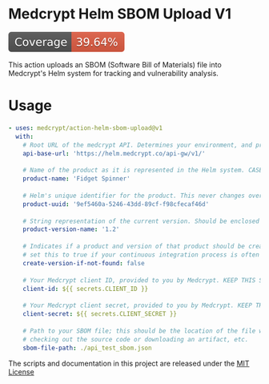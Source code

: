 # Medcrypt Helm SBOM Upload V1

[![Coverage](./badges/coverage.svg)](./badges/coverage.svg)

This action uploads an SBOM (Software Bill of Materials) file into Medcrypt's Helm system for tracking and vulnerability
analysis.

# Usage

<!-- start usage -->

```yaml
- uses: medcrypt/action-helm-sbom-upload@v1
  with:
    # Root URL of the medcrypt API. Determines your environment, and provided to you by Medcrypt.
    api-base-url: 'https://helm.medcrypt.co/api-gw/v1/'

    # Name of the product as it is represented in the Helm system. CASE SENSITIVE.
    product-name: 'Fidget Spinner'

    # Helm's unique identifier for the product. This never changes over the life of the product and is more reliable than product-name.
    product-uuid: '9ef5460a-5246-43dd-89cf-f98cfecaf46d'

    # String representation of the current version. Should be enclosed in quotes to prevent truncation of numeric values.
    product-version-name: '1.2'

    # Indicates if a product and version of that product should be created within Helm if no match is found. You will most commonly
    # set this to true if your continuous integration process is often creating new versions.
    create-version-if-not-found: false

    # Your Medcrypt client ID, provided to you by Medcrypt. KEEP THIS SECURE and populate it from secrets.
    client-id: ${{ secrets.CLIENT_ID }}

    # Your Medcrypt client secret, provided to you by Medcrypt. KEEP THIS SECURE and populate it from secrets.
    client-secret: ${{ secrets.CLIENT_SECRET }}

    # Path to your SBOM file; this should be the location of the file within the current github workspace after
    # checking out the source code or downloading an artifact, etc.
    sbom-file-path: ./api_test_sbom.json
```

<!-- end usage -->

The scripts and documentation in this project are released under the [MIT License](LICENSE)

